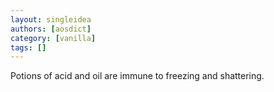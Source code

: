 ```yaml
---
layout: singleidea
authors: [aosdict]
category: [vanilla]
tags: []
---
```

Potions of acid and oil are immune to freezing and shattering.
